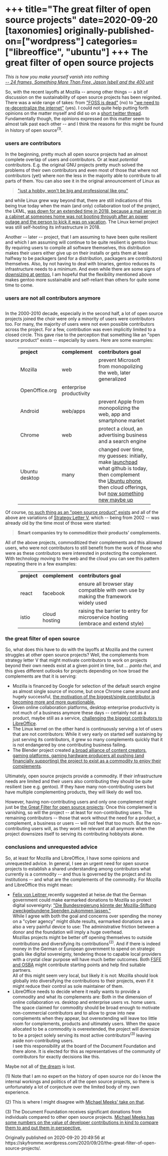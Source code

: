 +++
title="The great filter of open source projects"
date=2020-09-20
[taxonomies]
originally-published-on=["wordpress"]
categories=["libreoffice", "ubuntu"]
+++
The great filter of open source projects
========================================

<!-- wp:paragraph {"align":"right"} -->
<p class="has-text-align-right"><em>This is how you make yourself vanish into nothing</em><br><em><a href="https://www.youtube.com/watch?v=ZtgPeNKpnyw">-- 24 frames, Something More Than Free, Jason Isbell and the 400 unit</a></em><br></p>
<!-- /wp:paragraph -->

<!-- wp:paragraph {"className":"has-text-align-left"} -->
<p class="has-text-align-left">So, with the recent layoffs at Mozilla -- among other things -- a bit of discussion on the sustainability of open source projects has been reignited.  There was a wide range of takes: from <a href="https://twitter.com/zkat__/status/1293627087488598016?s=19">"FOSS is dead"</a> (no) to <a href="https://twitter.com/jwildeboer/status/1296009553105104896?s=19">"we need to re-decentralize the internet"</a> (yes). I could not quite help putting forth opinions on the matter myself and did so on a <a href="https://twitter.com/Sweet5hark/status/1303065894533427201">short twitter thread</a>. Fundamentally though, the opinions expressed on this matter seem to almost talk past each other -- and I think the reasons for this might be found in history of open source<sup>(1)</sup>.</p>
<!-- /wp:paragraph -->

<!-- wp:heading {"level":3} -->
<h3>users are contributors</h3>
<!-- /wp:heading -->

<!-- wp:paragraph -->
<p>In the beginning, pretty much all open source projects had an almost complete overlap of users and contributors. Or at least <em>potential</em> contributors. E.g. the original GNU projects pretty much solved the problems of their own contributors and even most of those that where not contributors (yet) where non the less in the majority able to contribute to all parts of them. You can also see it in the original announcement of Linux as </p>
<!-- /wp:paragraph -->

<!-- wp:quote -->
<blockquote class="wp-block-quote"><p><a href="https://groups.google.com/forum/?hl=en#!msg/comp.os.minix/dlNtH7RRrGA/SwRavCzVE7gJ">"just a hobby, won't be big and professional like gnu"</a></p></blockquote>
<!-- /wp:quote -->

<!-- wp:paragraph -->
<p>and while Linux grew way beyond that, there are still indications of this being true today when the main (and only) collaboration tool of the project, the LKML, <a href="https://linux.slashdot.org/story/18/01/14/1545250/the-linux-kernel-mailing-list-is-down">was down for an extended time in 2018, because a mail server in a cabinet at someones home was not booting through after an power outage and the person to kick it was on vacation</a>. The Linux kernel project was still self-hosting its infrastructure in 2018.</p>
<!-- /wp:paragraph -->

<!-- wp:paragraph -->
<p>Another -- later -- project, that I am assuming to have been quite resilient and which I am assuming will continue to be quite resilient is gentoo linux: By requiring users to compile all software themselves, this distribution makes their users either give up on their installs or gets them at least halfway to be packagers (and for a distribution, packagers are contributors) themselves. Also, by not having to deal with binaries, gentoo reduces its infrastructure needs to a minimum. And even while there are some signs of <a href="https://blogs.gentoo.org/mgorny/2020/08/25/is-an-umbrella-organization-a-good-choice-for-gentoo/">downsizing at gentoo</a>, I am hopeful that the flexibility mentioned above makes gentoo more sustainable and self-reliant than others for quite some time to come.</p>
<!-- /wp:paragraph -->

<!-- wp:heading {"level":3} -->
<h3>users are not all contributors anymore</h3>
<!-- /wp:heading -->

<!-- wp:image {"id":1491,"sizeSlug":"large"} -->
<figure class="wp-block-image size-large"><img src="https://skyfromme.files.wordpress.com/2020/09/4fnakd.jpg?w=888" alt="" class="wp-image-1491" /></figure>
<!-- /wp:image -->

<!-- wp:paragraph -->
<p>In the 2000-2010 decade, especially in the second half, a lot of open source projects joined the choir were only a minority of users were contributors too. For many, the majority of users were not even possible contributors across the project. For a few, contribution was even implicitly limited to a closed circle. This gave rise to the perception that something like an "open source product" exists -- especially by users. Here are some examples:</p>
<!-- /wp:paragraph -->

<!-- wp:table -->
<figure class="wp-block-table"><table><tbody><tr><td><strong>project</strong></td><td><strong>complement</strong></td><td><strong>contributors goal</strong></td></tr><tr><td>Mozilla</td><td>web</td><td>prevent Microsoft from monopolizing the web, later generalized</td></tr><tr><td>OpenOffice.org</td><td>enterprise productivity</td><td></td></tr><tr><td>Android</td><td>web/apps</td><td>prevent Apple from monopolizing the web, app and smartphone market</td></tr><tr><td>Chrome</td><td>web</td><td>protect a cloud, an advertising business and a search engine</td></tr><tr><td>Ubuntu desktop</td><td>many</td><td>changed over time, my guesses: initially, make <a href="https://launchpad.net/">launchpad</a> what github is today, then complement the <a href="https://en.wikipedia.org/wiki/Ubuntu_Touch">Ubuntu phone</a>, then cloud offerings, but <a href="https://www.theregister.com/2020/09/14/ubuntu_community_council_revived/">now something new maybe up</a> </td></tr></tbody></table></figure>
<!-- /wp:table -->

<!-- wp:paragraph -->
<p>Of course, <a href="https://www.linux.com/audience/enterprise/what-are-open-source-products/">no such thing as an "open source product" exists</a> and all of the above are variations of <a href="https://www.joelonsoftware.com/2002/06/12/strategy-letter-v/">Strategy Letter V</a>, which -- being from 2002 -- was already old by the time most of those were started:</p>
<!-- /wp:paragraph -->

<!-- wp:quote -->
<blockquote class="wp-block-quote"><p><strong>Smart companies try to commoditize their products’ complements.</strong></p></blockquote>
<!-- /wp:quote -->

<!-- wp:paragraph -->
<p>All of the above projects, commoditized their complements and this allowed users, who were not contributors to still benefit from the work of those who were as these contributors were interested in protecting the complement. With technology moving to the web and the cloud you can see this pattern repeating there in a few examples:</p>
<!-- /wp:paragraph -->

<!-- wp:table -->
<figure class="wp-block-table"><table><tbody><tr><td><strong>project</strong></td><td><strong>complement</strong></td><td><strong>contributors goal</strong></td></tr><tr><td>react</td><td>facebook</td><td>ensure all browser stay compatible with own use by making the framework widely used</td></tr><tr><td>istio</td><td>cloud hosting</td><td>raising the barrier to entry for microservice hosting (embrace and extend style)</td></tr></tbody></table></figure>
<!-- /wp:table -->

<!-- wp:heading {"level":3} -->
<h3>the great filter of open source</h3>
<!-- /wp:heading -->

<!-- wp:paragraph -->
<p>So, what does this have to do with the layoffs at Mozilla and the current struggles at other open source projects? Well, the complements from strategy letter V that might motivate contributors to work on projects beyond their own needs exist at a given point in time, but ... <em>panta rhei</em>, and this gives different outlooks for projects depending on how broad the complements are that it is serving:</p>
<!-- /wp:paragraph -->

<!-- wp:list -->
<ul><li>Mozilla is financed by Google for selection of the default search engine as almost single source of income, but once Chrome came around and hugely successful, <a href="https://www.zdnet.com/article/sources-mozilla-extends-its-google-search-deal/">the motivation of the biggest/single contributor is becoming more and more questionable.</a></li><li>Given online collaboration platforms, desktop enterprise productivity is not much of a business anymore these days -- certainly not as a product, maybe still as a service, <a href="https://lwn.net/Articles/825602/">challenging the biggest contributors to LibreOffice</a>.</li><li>The Linux kernel on the other hand is continuously serving a lot of users that are not contributors: While it very early on started self sustaining by just serving its contributors, it grew so many complements quickly that it is not endangered by one contributing business failing.</li><li>The Blender project created <a href="https://fund.blender.org/">a broad alliance of content creators, gaming platforms, gaming hardware producers all pushing (and financially supporting) the project to exist as a commodity to enjoy their complements</a>.</li></ul>
<!-- /wp:list -->

<!-- wp:paragraph -->
<p>Ultimately, open source projects provide a commodity. If their infrastructure needs are limited and their users also contributing they should be quite resilient (see e.g. gentoo). If they have many non-contributing users but have multiple complementing products, they will likely do well too.</p>
<!-- /wp:paragraph -->

<!-- wp:paragraph -->
<p> However, having non-contributing users and only one complement might just be <a href="https://en.wikipedia.org/wiki/Great_Filter">the Great Filter for open source projects</a>: Once this complement is vanishing, so will the project -- at least for non-contributing users. The remaining contributors -- those that work without the need for a product, a complement, a business or users -- will not feel that too much. But the non-contributing users will, as they wont be relevant at all anymore when the project downsizes itself to serving its contributing hobbyists alone.</p>
<!-- /wp:paragraph -->

<!-- wp:heading {"level":3} -->
<h3>conclusions and unrequested advice</h3>
<!-- /wp:heading -->

<!-- wp:paragraph -->
<p>So, at least for Mozilla and LibreOffice, I have some opinions and unrequested advice. In general, I see an urgent need for open source projects to establish a shared understanding among contributors what currently is a commodity -- and thus is governed by the project and its institutions -- and what are the complements of the commodity. For Mozilla and LibreOffice this might mean:</p>
<!-- /wp:paragraph -->

<!-- wp:list -->
<ul><li><a href="https://blog.fefe.de/">Felix von Leitner </a>recently suggested at heise.de that the German government could make earmarked donations to Mozilla so protect digital sovereignty: <a href="https://www.heise.de/meinung/Kommentar-Digitale-Souveraenitaet-zum-Schnaeppchenpreis-von-Europa-und-Mozilla-4874038.html">"Die Bundesregierung könnte der Mozilla-Stiftung zweckgebundene Spenden zukommen lassen." </a><br>While I agree with both the goal and concerns over spending the money on a "cyber agency" might dilute results, earmarked donations are a also a very painful device to use: The administrative friction between a donor and the foundation will imply a huge overhead.<br>Mozillas projects might be better off opening themselves to outside contributions and diversifying its contributions<sup>(2)</sup>. And if there is indeed money in the German or European government to spend on strategic goals like digital sovereignty, tendering those to capable local providers with a crystal clear purpose will have much better outcomes. Both <a href="https://www.heise.de/news/Open-Source-Konzept-fuer-Depot-zum-Code-Austausch-in-der-Verwaltung-steht-4891319.html">FSFE and OSBA</a> might contribute starting points and help find suitable partners.<br>All of this might seem very local, but likely it is not: Mozilla should look globally into diversifying the contributions to their projects, even if it might reduce their control as sole maintainer of them.</li><li>LibreOffice needs to decide where it really wants to provide a commodity and what its complements are: Both in the dimension of online collaboration vs. desktop and enterprise users vs. home users. The space claimed for commodity should be broad enough to motivate non-commercial contributors and to allow to grow into new complements when they appear, but overextending will leave too little room for complements, products and ultimately users. When the space allocated to be a commodity is overextended, the project will downsize to be a project solely serving its most active contributors<sup>(3)</sup> leaving aside non-contributing users.<br>I see this responsibility at the board of the Document Foundation and there alone. It is elected for this as representatives of the community of contributors for exactly decisions like this.</li></ul>
<!-- /wp:list -->

<!-- wp:paragraph -->
<p>Maybe not all of <a href="https://twitter.com/hondanhon/status/1306446536490905601">the dream</a> is lost.</p>
<!-- /wp:paragraph -->

<!-- wp:paragraph {"align":"left"} -->
<p class="has-text-align-left">  (1) Note that I am no expert on the history of open source nor do I know the internal workings and politics of all the open source projects, so there is unfortunately a lot of conjecture over the limited body of my own experience.</p>
<!-- /wp:paragraph -->

<!-- wp:paragraph -->
<p>(2) This is where I might disagree with <a href="https://people.gnome.org/~michael/blog/2020-08-11.html">Michael Meeks' take on that</a>.</p>
<!-- /wp:paragraph -->

<!-- wp:paragraph -->
<p>(3) The Document Foundation receives significant donations from individuals compared to other open source projects. <a href="https://people.gnome.org/~michael/blog/2020-09-15.html">Michael Meeks has some numbers on the value of developer contributions in kind to compare them to and put them in perspective.</a></p>
<!-- /wp:paragraph -->
Originally published on 2020-09-20 20:49:56 at https://skyfromme.wordpress.com/2020/09/20/the-great-filter-of-open-source-projects/.
